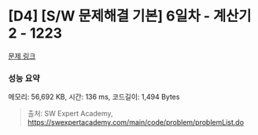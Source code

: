 # [D4] [S/W 문제해결 기본] 6일차 - 계산기2 - 1223 

[문제 링크](https://swexpertacademy.com/main/code/problem/problemDetail.do?contestProbId=AV14nnAaAFACFAYD) 

### 성능 요약

메모리: 56,692 KB, 시간: 136 ms, 코드길이: 1,494 Bytes



> 출처: SW Expert Academy, https://swexpertacademy.com/main/code/problem/problemList.do